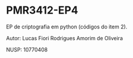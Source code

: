 # PMR3412-EP4
EP de criptografia em python (códigos do item 2).

Autor: Lucas Fiori Rodrigues Amorim de Oliveira

NUSP: 10770408
